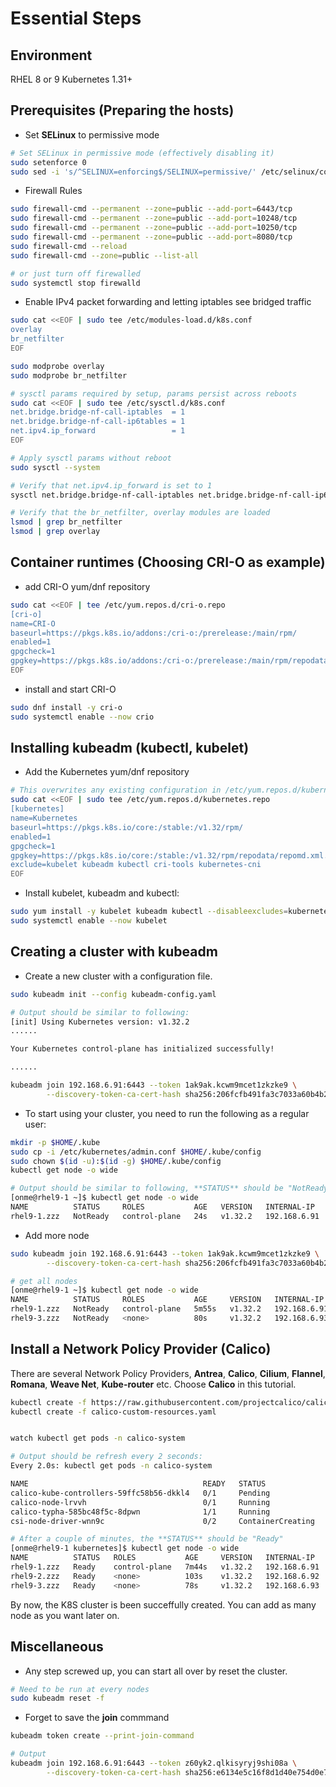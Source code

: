# Essential Steps

## Environment

RHEL 8 or 9
Kubernetes 1.31+

## Prerequisites (Preparing the hosts)

* Set **SELinux** to permissive mode

```bash
# Set SELinux in permissive mode (effectively disabling it)
sudo setenforce 0
sudo sed -i 's/^SELINUX=enforcing$/SELINUX=permissive/' /etc/selinux/config
```

* Firewall Rules

```bash
sudo firewall-cmd --permanent --zone=public --add-port=6443/tcp
sudo firewall-cmd --permanent --zone=public --add-port=10248/tcp
sudo firewall-cmd --permanent --zone=public --add-port=10250/tcp
sudo firewall-cmd --permanent --zone=public --add-port=8080/tcp
sudo firewall-cmd --reload
sudo firewall-cmd --zone=public --list-all

# or just turn off firewalled
sudo systemctl stop firewalld
```

* Enable IPv4 packet forwarding and letting iptables see bridged traffic

```bash
sudo cat <<EOF | sudo tee /etc/modules-load.d/k8s.conf
overlay
br_netfilter
EOF

sudo modprobe overlay
sudo modprobe br_netfilter

# sysctl params required by setup, params persist across reboots
sudo cat <<EOF | sudo tee /etc/sysctl.d/k8s.conf
net.bridge.bridge-nf-call-iptables  = 1
net.bridge.bridge-nf-call-ip6tables = 1
net.ipv4.ip_forward                 = 1
EOF

# Apply sysctl params without reboot
sudo sysctl --system

# Verify that net.ipv4.ip_forward is set to 1
sysctl net.bridge.bridge-nf-call-iptables net.bridge.bridge-nf-call-ip6tables net.ipv4.ip_forward

# Verify that the br_netfilter, overlay modules are loaded 
lsmod | grep br_netfilter
lsmod | grep overlay
```

## Container runtimes (Choosing CRI-O as example)

* add CRI-O yum/dnf repository

```bash
sudo cat <<EOF | tee /etc/yum.repos.d/cri-o.repo
[cri-o]
name=CRI-O
baseurl=https://pkgs.k8s.io/addons:/cri-o:/prerelease:/main/rpm/
enabled=1
gpgcheck=1
gpgkey=https://pkgs.k8s.io/addons:/cri-o:/prerelease:/main/rpm/repodata/repomd.xml.key
EOF
```

* install and start CRI-O

```bash
sudo dnf install -y cri-o
sudo systemctl enable --now crio
```

## Installing kubeadm (kubectl, kubelet)

* Add the Kubernetes yum/dnf repository

```bash
# This overwrites any existing configuration in /etc/yum.repos.d/kubernetes.repo
sudo cat <<EOF | sudo tee /etc/yum.repos.d/kubernetes.repo
[kubernetes]
name=Kubernetes
baseurl=https://pkgs.k8s.io/core:/stable:/v1.32/rpm/
enabled=1
gpgcheck=1
gpgkey=https://pkgs.k8s.io/core:/stable:/v1.32/rpm/repodata/repomd.xml.key
exclude=kubelet kubeadm kubectl cri-tools kubernetes-cni
EOF
```

* Install kubelet, kubeadm and kubectl:

```bash
sudo yum install -y kubelet kubeadm kubectl --disableexcludes=kubernetes
sudo systemctl enable --now kubelet
```

## Creating a cluster with kubeadm

* Create a new cluster with a configuration file.

```bash
sudo kubeadm init --config kubeadm-config.yaml

# Output should be similar to following:
[init] Using Kubernetes version: v1.32.2
......

Your Kubernetes control-plane has initialized successfully!

......

kubeadm join 192.168.6.91:6443 --token 1ak9ak.kcwm9mcet1zkzke9 \
        --discovery-token-ca-cert-hash sha256:206fcfb491fa3c7033a60b4b2aafda3133366c7a9e07a53f9d53753a54f6a3c1
```

* To start using your cluster, you need to run the following as a regular user:

```bash
mkdir -p $HOME/.kube
sudo cp -i /etc/kubernetes/admin.conf $HOME/.kube/config
sudo chown $(id -u):$(id -g) $HOME/.kube/config
kubectl get node -o wide

# Output should be similar to following, **STATUS** should be "NotReady" due to no Network Policy Provider has been installed yet:
[onme@rhel9-1 ~]$ kubectl get node -o wide
NAME          STATUS     ROLES           AGE   VERSION   INTERNAL-IP    EXTERNAL-IP   OS-IMAGE                              KERNEL-VERSION                 CONTAINER-RUNTIME
rhel9-1.zzz   NotReady   control-plane   24s   v1.32.2   192.168.6.91   <none>        Red Hat Enterprise Linux 9.5 (Plow)   5.14.0-503.23.2.el9_5.x86_64   cri-o://1.33.0
```

* Add more node

```bash
sudo kubeadm join 192.168.6.91:6443 --token 1ak9ak.kcwm9mcet1zkzke9 \
        --discovery-token-ca-cert-hash sha256:206fcfb491fa3c7033a60b4b2aafda3133366c7a9e07a53f9d53753a54f6a3c1

# get all nodes
[onme@rhel9-1 ~]$ kubectl get node -o wide
NAME          STATUS     ROLES           AGE     VERSION   INTERNAL-IP    EXTERNAL-IP   OS-IMAGE                              KERNEL-VERSION                 CONTAINER-RUNTIME
rhel9-1.zzz   NotReady   control-plane   5m55s   v1.32.2   192.168.6.91   <none>        Red Hat Enterprise Linux 9.5 (Plow)   5.14.0-503.23.2.el9_5.x86_64   cri-o://1.33.0
rhel9-3.zzz   NotReady   <none>          80s     v1.32.2   192.168.6.93   <none>        Red Hat Enterprise Linux 9.5 (Plow)   5.14.0-503.23.2.el9_5.x86_64   cri-o://1.33.0
```

## Install a Network Policy Provider (Calico)

There are several Network Policy Providers, **Antrea**,  **Calico**,  **Cilium**, **Flannel**, **Romana**, **Weave Net**, **Kube-router** etc. Choose **Calico** in this tutorial.

```bash
kubectl create -f https://raw.githubusercontent.com/projectcalico/calico/v3.29.2/manifests/tigera-operator.yaml
kubectl create -f calico-custom-resources.yaml
```

```bash

watch kubectl get pods -n calico-system

# Output should be refresh every 2 seconds:
Every 2.0s: kubectl get pods -n calico-system

NAME                                       READY   STATUS              RESTARTS   AGE
calico-kube-controllers-59ffc58b56-dkkl4   0/1     Pending             0          11s
calico-node-lrvvh                          0/1     Running             0          11s
calico-typha-585bc48f5c-8dpwn              1/1     Running             0          11s
csi-node-driver-wnn9c                      0/2     ContainerCreating   0          11s

# After a couple of minutes, the **STATUS** should be "Ready"
[onme@rhel9-1 kubernetes]$ kubectl get node -o wide
NAME          STATUS   ROLES           AGE     VERSION   INTERNAL-IP    EXTERNAL-IP   OS-IMAGE                              KERNEL-VERSION                 CONTAINER-RUNTIME
rhel9-1.zzz   Ready    control-plane   7m44s   v1.32.2   192.168.6.91   <none>        Red Hat Enterprise Linux 9.5 (Plow)   5.14.0-503.23.2.el9_5.x86_64   cri-o://1.33.0
rhel9-2.zzz   Ready    <none>          103s    v1.32.2   192.168.6.92   <none>        Red Hat Enterprise Linux 9.5 (Plow)   5.14.0-503.23.2.el9_5.x86_64   cri-o://1.33.0
rhel9-3.zzz   Ready    <none>          78s     v1.32.2   192.168.6.93   <none>        Red Hat Enterprise Linux 9.5 (Plow)   5.14.0-503.23.2.el9_5.x86_64   cri-o://1.33.0

```

By now, the K8S cluster is been succeffully created. You can add as many node as you want later on.

## Miscellaneous

* Any step screwed up, you can start all over by reset the cluster.

```bash
# Need to be run at every nodes
sudo kubeadm reset -f
```

* Forget to save the **join** commmand

```bash
kubeadm token create --print-join-command

# Output
kubeadm join 192.168.6.91:6443 --token z60yk2.qlkisyryj9shi08a \
        --discovery-token-ca-cert-hash sha256:e6134e5c16f8d1d40e754d0e73472f346a6adcde53ac107e04615e587cc24335
```
